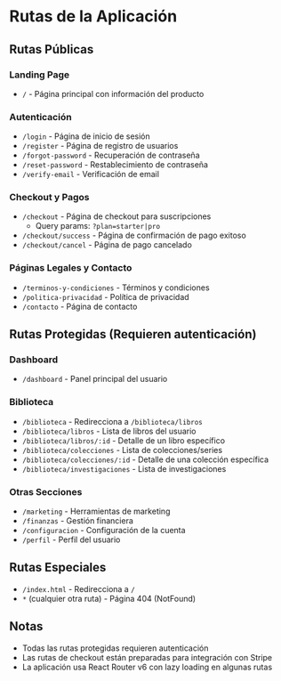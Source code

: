 
# Rutas de la Aplicación

## Rutas Públicas

### Landing Page
- `/` - Página principal con información del producto

### Autenticación
- `/login` - Página de inicio de sesión
- `/register` - Página de registro de usuarios
- `/forgot-password` - Recuperación de contraseña
- `/reset-password` - Restablecimiento de contraseña
- `/verify-email` - Verificación de email

### Checkout y Pagos
- `/checkout` - Página de checkout para suscripciones
  - Query params: `?plan=starter|pro`
- `/checkout/success` - Página de confirmación de pago exitoso
- `/checkout/cancel` - Página de pago cancelado

### Páginas Legales y Contacto
- `/terminos-y-condiciones` - Términos y condiciones
- `/politica-privacidad` - Política de privacidad
- `/contacto` - Página de contacto

## Rutas Protegidas (Requieren autenticación)

### Dashboard
- `/dashboard` - Panel principal del usuario

### Biblioteca
- `/biblioteca` - Redirecciona a `/biblioteca/libros`
- `/biblioteca/libros` - Lista de libros del usuario
- `/biblioteca/libros/:id` - Detalle de un libro específico
- `/biblioteca/colecciones` - Lista de colecciones/series
- `/biblioteca/colecciones/:id` - Detalle de una colección específica
- `/biblioteca/investigaciones` - Lista de investigaciones

### Otras Secciones
- `/marketing` - Herramientas de marketing
- `/finanzas` - Gestión financiera
- `/configuracion` - Configuración de la cuenta
- `/perfil` - Perfil del usuario

## Rutas Especiales
- `/index.html` - Redirecciona a `/`
- `*` (cualquier otra ruta) - Página 404 (NotFound)

## Notas
- Todas las rutas protegidas requieren autenticación
- Las rutas de checkout están preparadas para integración con Stripe
- La aplicación usa React Router v6 con lazy loading en algunas rutas
